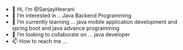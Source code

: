 - 👋 Hi, I’m @SanjayHeerani
- 👀 I’m interested in .. Java Backend Programming
- 🌱 I’m currently learning ... java mobile application development and spring boot and java advance programming
- 💞️ I’m looking to collaborate on ... java developer
- 📫 How to reach me ...

<!---
SanjayHeerani/SanjayHeerani is a ✨ special ✨ repository because its `README.md` (this file) appears on your GitHub profile.
You can click the Preview link to take a look at your changes.
--->
